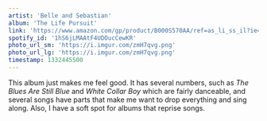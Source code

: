 ```yaml
---
artist: 'Belle and Sebastian'
album: 'The Life Pursuit'
link: 'https://www.amazon.com/gp/product/B000S570AA/ref=as_li_ss_il?ie=UTF8&amp;tag=besalbintheun-20&amp;linkCode=as2&amp;camp=1789&amp;creative=390957&amp;creativeASIN=B000S570AA'
spotify_id: '1hS6jLMAAtF4UDOucCewKR'
photo_url_sm: 'https://i.imgur.com/zmH7qvg.png'
photo_url_lg: 'https://i.imgur.com/zmH7qvg.png'
timestamp: 1332445500
---
```

This album just makes me feel good. It has several numbers, such as *The Blues Are Still Blue* and *White Collar Boy* which are fairly danceable, and several songs have parts that make me want to drop everything and sing along. Also, I have a soft spot for albums that reprise songs.
